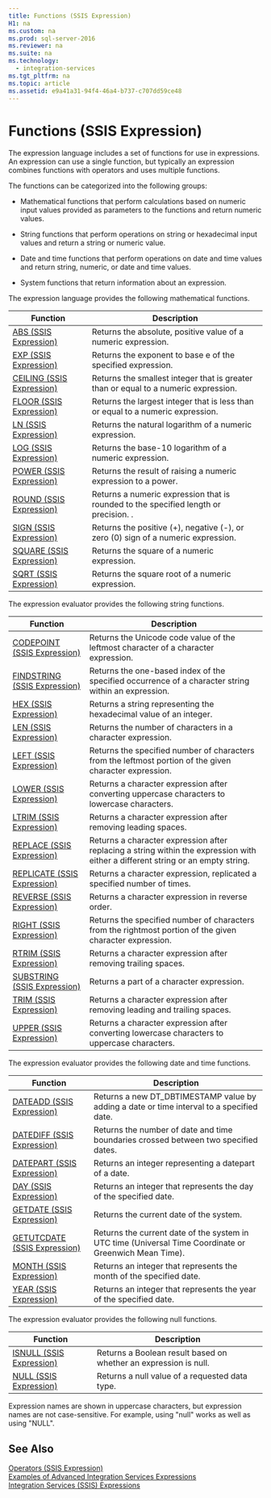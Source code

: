 ```yaml
---
title: Functions (SSIS Expression)
H1: na
ms.custom: na
ms.prod: sql-server-2016
ms.reviewer: na
ms.suite: na
ms.technology: 
  - integration-services
ms.tgt_pltfrm: na
ms.topic: article
ms.assetid: e9a41a31-94f4-46a4-b737-c707dd59ce48
---
```

# Functions (SSIS Expression)
  The expression language includes a set of functions for use in expressions. An expression can use a single function, but typically an expression combines functions with operators and uses multiple functions.  
  
 The functions can be categorized into the following groups:  
  
-   Mathematical functions that perform calculations based on numeric input values provided as parameters to the functions and return numeric values.  
  
-   String functions that perform operations on string or hexadecimal input values and return a string or numeric value.  
  
-   Date and time functions that perform operations on date and time values and return string, numeric, or date and time values.  
  
-   System functions that return information about an expression.  
  
 The expression language provides the following mathematical functions.  
  
|Function|Description|  
|--------------|-----------------|  
|[ABS &#40;SSIS Expression&#41;](../../Topics/TopicNameNotContainA/ABS--SSIS-Expression-.md)|Returns the absolute, positive value of a numeric expression.|  
|[EXP &#40;SSIS Expression&#41;](../../Topics/TopicNameNotContainA/EXP--SSIS-Expression-.md)|Returns the exponent to base e of the specified expression.|  
|[CEILING &#40;SSIS Expression&#41;](../../Topics/TopicNameNotContainA/CEILING--SSIS-Expression-.md)|Returns the smallest integer that is greater than or equal to a numeric expression.|  
|[FLOOR &#40;SSIS Expression&#41;](../../Topics/TopicNameNotContainA/FLOOR--SSIS-Expression-.md)|Returns the largest integer that is less than or equal to a numeric expression.|  
|[LN &#40;SSIS Expression&#41;](../../Topics/TopicNameNotContainA/LN--SSIS-Expression-.md)|Returns the natural logarithm of a numeric expression.|  
|[LOG &#40;SSIS Expression&#41;](../../Topics/TopicNameNotContainA/LOG--SSIS-Expression-.md)|Returns the base-10 logarithm of a numeric expression.|  
|[POWER &#40;SSIS Expression&#41;](../../Topics/TopicNameNotContainA/POWER--SSIS-Expression-.md)|Returns the result of raising a numeric expression to a power.|  
|[ROUND &#40;SSIS Expression&#41;](../../Topics/TopicNameNotContainA/ROUND--SSIS-Expression-.md)|Returns a numeric expression that is rounded to the specified length or precision. .|  
|[SIGN &#40;SSIS Expression&#41;](../../Topics/TopicNameNotContainA/SIGN--SSIS-Expression-.md)|Returns the positive (+), negative (-), or zero (0) sign of a numeric expression.|  
|[SQUARE &#40;SSIS Expression&#41;](../../Topics/TopicNameNotContainA/SQUARE--SSIS-Expression-.md)|Returns the square of a numeric expression.|  
|[SQRT &#40;SSIS Expression&#41;](../../Topics/TopicNameNotContainA/SQRT--SSIS-Expression-.md)|Returns the square root of a numeric expression.|  
  
 The expression evaluator provides the following string functions.  
  
|Function|Description|  
|--------------|-----------------|  
|[CODEPOINT &#40;SSIS Expression&#41;](../../Topics/TopicNameNotContainA/CODEPOINT--SSIS-Expression-.md)|Returns the Unicode code value of the leftmost character of a character expression.|  
|[FINDSTRING &#40;SSIS Expression&#41;](../../Topics/TopicNameNotContainA/FINDSTRING--SSIS-Expression-.md)|Returns the one-based index of the specified occurrence of a character string within an expression.|  
|[HEX &#40;SSIS Expression&#41;](../../Topics/TopicNameNotContainA/HEX--SSIS-Expression-.md)|Returns a string representing the hexadecimal value of an integer.|  
|[LEN &#40;SSIS Expression&#41;](../../Topics/TopicNameNotContainA/LEN--SSIS-Expression-.md)|Returns the number of characters in a character expression.|  
|[LEFT &#40;SSIS Expression&#41;](../../Topics/TopicNameNotContainA/LEFT--SSIS-Expression-.md)|Returns the specified number of characters from the leftmost portion of the given character expression.|  
|[LOWER &#40;SSIS Expression&#41;](../../Topics/TopicNameNotContainA/LOWER--SSIS-Expression-.md)|Returns a character expression after converting uppercase characters to lowercase characters.|  
|[LTRIM &#40;SSIS Expression&#41;](../../Topics/TopicNameNotContainA/LTRIM--SSIS-Expression-.md)|Returns a character expression after removing leading spaces.|  
|[REPLACE &#40;SSIS Expression&#41;](../../Topics/TopicNameNotContainA/REPLACE--SSIS-Expression-.md)|Returns a character expression after replacing a string within the expression with either a different string or an empty string.|  
|[REPLICATE &#40;SSIS Expression&#41;](../../Topics/TopicNameNotContainA/REPLICATE--SSIS-Expression-.md)|Returns a character expression, replicated a specified number of times.|  
|[REVERSE &#40;SSIS Expression&#41;](../../Topics/TopicNameNotContainA/REVERSE--SSIS-Expression-.md)|Returns a character expression in reverse order.|  
|[RIGHT &#40;SSIS Expression&#41;](../../Topics/TopicNameNotContainA/RIGHT--SSIS-Expression-.md)|Returns the specified number of characters from the rightmost portion of the given character expression.|  
|[RTRIM &#40;SSIS Expression&#41;](../../Topics/TopicNameNotContainA/RTRIM--SSIS-Expression-.md)|Returns a character expression after removing trailing spaces.|  
|[SUBSTRING &#40;SSIS Expression&#41;](../../Topics/TopicNameNotContainA/SUBSTRING--SSIS-Expression-.md)|Returns a part of a character expression.|  
|[TRIM &#40;SSIS Expression&#41;](../../Topics/TopicNameNotContainA/TRIM--SSIS-Expression-.md)|Returns a character expression after removing leading and trailing spaces.|  
|[UPPER &#40;SSIS Expression&#41;](../../Topics/TopicNameNotContainA/UPPER--SSIS-Expression-.md)|Returns a character expression after converting lowercase characters to uppercase characters.|  
  
 The expression evaluator provides the following date and time functions.  
  
|Function|Description|  
|--------------|-----------------|  
|[DATEADD &#40;SSIS Expression&#41;](../../Topics/TopicNameNotContainA/DATEADD--SSIS-Expression-.md)|Returns a new DT_DBTIMESTAMP value by adding a date or time interval to a specified date.|  
|[DATEDIFF &#40;SSIS Expression&#41;](../../Topics/TopicNameNotContainA/DATEDIFF--SSIS-Expression-.md)|Returns the number of date and time boundaries crossed between two specified dates.|  
|[DATEPART &#40;SSIS Expression&#41;](../../Topics/TopicNameNotContainA/DATEPART--SSIS-Expression-.md)|Returns an integer representing a datepart of a date.|  
|[DAY &#40;SSIS Expression&#41;](../../Topics/TopicNameNotContainA/DAY--SSIS-Expression-.md)|Returns an integer that represents the day of the specified date.|  
|[GETDATE &#40;SSIS Expression&#41;](../../Topics/TopicNameNotContainA/GETDATE--SSIS-Expression-.md)|Returns the current date of the system.|  
|[GETUTCDATE &#40;SSIS Expression&#41;](../../Topics/TopicNameNotContainA/GETUTCDATE--SSIS-Expression-.md)|Returns the current date of the system in UTC time (Universal Time Coordinate or Greenwich Mean Time).|  
|[MONTH &#40;SSIS Expression&#41;](../../Topics/TopicNameNotContainA/MONTH--SSIS-Expression-.md)|Returns an integer that represents the month of the specified date.|  
|[YEAR &#40;SSIS Expression&#41;](../../Topics/TopicNameNotContainA/YEAR--SSIS-Expression-.md)|Returns an integer that represents the year of the specified date.|  
  
 The expression evaluator provides the following null functions.  
  
|Function|Description|  
|--------------|-----------------|  
|[ISNULL &#40;SSIS Expression&#41;](../../Topics/TopicNameNotContainA/ISNULL--SSIS-Expression-.md)|Returns a Boolean result based on whether an expression is null.|  
|[NULL &#40;SSIS Expression&#41;](../../Topics/TopicNameNotContainA/NULL--SSIS-Expression-.md)|Returns a null value of a requested data type.|  
  
 Expression names are shown in uppercase characters, but expression names are not case-sensitive. For example, using "null" works as well as using "NULL".  
  
## See Also  
 [Operators &#40;SSIS Expression&#41;](../../Topics/TopicNameNotContainA/Operators--SSIS-Expression-.md)   
 [Examples of Advanced Integration Services Expressions](../../Topics/TopicNameNotContainA/Examples-of-Advanced-Integration-Services-Expressions.md)   
 [Integration Services &#40;SSIS&#41; Expressions](../../Topics/TopicNameNotContainA/Integration-Services--SSIS--Expressions.md)  
  
  
